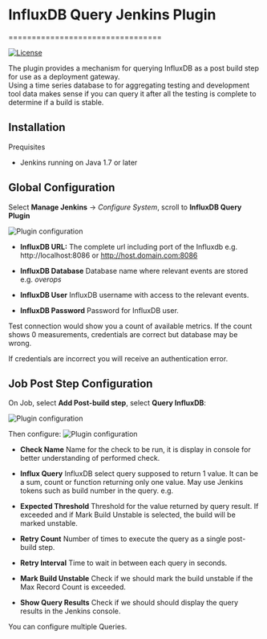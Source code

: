 # InfluxDB Query Jenkins Plugin
=================================


[![License](http://img.shields.io/:license-mit-brightgreen.svg)](https://opensource.org/licenses/MIT)

The plugin provides a mechanism for querying InfluxDB as a post build step for use as a deployment gateway.   
Using a time series database to for aggregating testing and development tool data makes sense if you can query it after all the testing is complete to determine if a build is stable.

## Installation
  Prequisites

  * Jenkins running on Java 1.7 or later

## Global Configuration

  Select **Manage Jenkins** -> *Configure System*, scroll to **InfluxDB Query Plugin**
  
![Plugin configuration](https://raw.githubusercontent.com/jenkinsci/influxdb-query-plugin/master/screenshots/JENKINS_INFLUXDB_PLUGIN_ADD_POST_BUILD_STEP.png)

  
  * **InfluxDB URL:**  The complete url including port of the Influxdb e.g. http://localhost:8086 or http://host.domain.com:8086 
  
  * **InfluxDB Database**  Database name where relevant events are stored e.g. _overops_
  
  * **InfluxDB User**  InfluxDB username with access to the relevant events.
  
  * **InfluxDB Password**  Password for InfluxDB user.
  
Test connection would show you a count of available metrics.  If the count shows 0 measurements, credentials are correct but database may be wrong.  

If credentials are incorrect you will receive an authentication error.
  

## Job Post Step Configuration

 On Job, select **Add Post-build step**, select **Query InfluxDB**:
 
![Plugin configuration](https://raw.githubusercontent.com/jenkinsci/influxdb-query-plugin/master/screenshots/JENKINS_INFLUXDB_PLUGIN_ADD_POST_BUILD_STEP.png)
 
Then configure:
![Plugin configuration](https://raw.githubusercontent.com/jenkinsci/influxdb-query-plugin/master/screenshots/JENKINS_INFLUXDB_PLUGIN_POST_BUILD_STEP_CONFIG.png)


  * **Check Name** Name for the check to be run, it is display in console for better understanding of performed check.
  * **Influx Query**  InfluxDB select query supposed to return 1 value. 
    It can be a sum, count or function returning only one value. 
    May use Jenkins tokens such as build number in the query. e.g. 

  * **Expected Threshold**  Threshold for the value returned by query result. If exceeded and if Mark Build Unstable is selected, the build will be marked unstable.

  * **Retry Count**  Number of times to execute the query as a single post-build step.

  * **Retry Interval**  Time to wait in between each query in seconds.

  * **Mark Build Unstable**  Check if we should mark the build unstable if the Max Record Count is exceeded.  

  * **Show Query Results**  Check if we should should display the query results in the Jenkins console.

  You can configure multiple Queries.